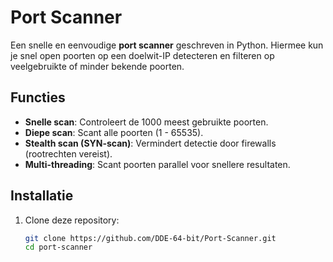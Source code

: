# Port Scanner

Een snelle en eenvoudige **port scanner** geschreven in Python. Hiermee kun je snel open poorten op een doelwit-IP detecteren en filteren op veelgebruikte of minder bekende poorten.

## Functies
- **Snelle scan**: Controleert de 1000 meest gebruikte poorten.
- **Diepe scan**: Scant alle poorten (1 - 65535).
- **Stealth scan (SYN-scan)**: Vermindert detectie door firewalls (rootrechten vereist).
- **Multi-threading**: Scant poorten parallel voor snellere resultaten.

## Installatie
1. Clone deze repository:
   ```bash
   git clone https://github.com/DDE-64-bit/Port-Scanner.git
   cd port-scanner
